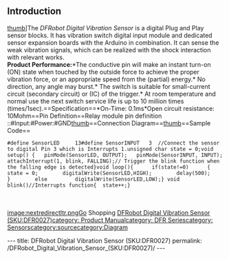<h2 id="introduction">Introduction</h2>
<p><a href="image:sensors_for_arduino5.png" title="wikilink">thumb</a>]The <em>DFRobot Digital Vibration Sensor</em> is a digital Plug and Play sensor blocks. It has vibration switch digital input module and dedicated sensor expansion boards with the Arduino in combination. It can sense the weak vibration signals, which can be realized with the shock interaction with relevant works.<br /><strong>Product Performance:</strong>*The conductive pin will make an instant turn-on (ON) state when touched by the outside force to achieve the proper vibration force, or an appropriate speed from the (partial) energy.* No direction, any angle may burst.* The switch is suitable for small-current circuit (secondary circuit) or (IC) of the trigger.* At room temperature and normal use the next switch service life is up to 10 million times (times/1sec).==Specification==*On-Time: 0.1ms*Open circuit resistance: 10Mohm==Pin Definition==Relay module pin definition ::#Input:#Power:#GND<a href="image:Digital_Vibration_Sensor.png" title="wikilink">thumb</a>==Connection Diagram==<a href="image:Digital_Vibration_Sensor_Connection_Diagram.png" title="wikilink">thumb</a>==Sample Code==</p>
<pre class="sourceCode cpp"><code class="sourceCode cpp"><span class="ot">#define SensorLED     13#define SensorINPUT   3  </span><span class="co">//Connect the sensor to digital Pin 3 which is Interrupts 1.unsigned char state = 0;void setup() {   pinMode(SensorLED, OUTPUT);   pinMode(SensorINPUT, INPUT);  attachInterrupt(1, blink, FALLING);// Trigger the blink function when the falling edge is detected}void loop(){      if(state!=0)      {        state = 0;        digitalWrite(SensorLED,HIGH);        delay(500);      }        else         digitalWrite(SensorLED,LOW);} void blink()//Interrupts function{  state++;}</span></code></pre>
<p><br /><br /><a href="image:nextredirectltr.png" title="wikilink">image:nextredirectltr.pngGo</a> Shopping <a href="http://www.dfrobot.com/index.php?route=product/product&amp;keyword=dfr0027&amp;category_id=0&amp;description=1&amp;model=1&amp;product_id=79">DFRobot Digital Vibration Sensor (SKU:DFR0027)</a><a href="category:_Product_Manual" title="wikilink">category: Product Manual</a><a href="category:_DFR_Series" title="wikilink">category: DFR Series</a><a href="category:_Sensors" title="wikilink">category: Sensors</a><a href="category:source" title="wikilink">category:source</a><a href="category:Diagram" title="wikilink">category:Diagram</a></p>---
title: DFRobot Digital Vibration Sensor (SKU:DFR0027)
permalink: /DFRobot_Digital_Vibration_Sensor_(SKU:DFR0027)/
---

